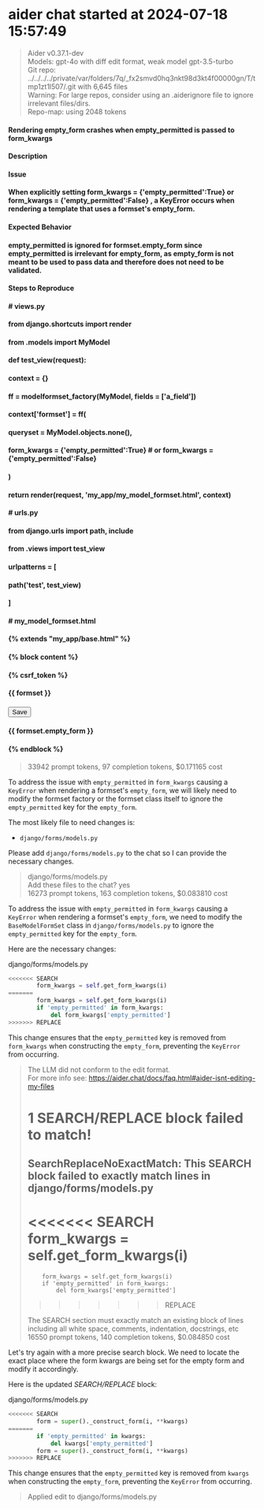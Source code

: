
# aider chat started at 2024-07-18 15:57:49

> Aider v0.37.1-dev  
> Models: gpt-4o with diff edit format, weak model gpt-3.5-turbo  
> Git repo: ../../../../private/var/folders/7q/_fx2smvd0hq3nkt98d3kt4f00000gn/T/tmp1zt1l507/.git with 6,645 files  
> Warning: For large repos, consider using an .aiderignore file to ignore irrelevant files/dirs.  
> Repo-map: using 2048 tokens  

#### Rendering empty_form crashes when empty_permitted is passed to form_kwargs  
#### Description  
#### 	  
#### Issue  
#### When explicitly setting form_kwargs = {'empty_permitted':True} or form_kwargs = {'empty_permitted':False} , a KeyError occurs when rendering a template that uses a formset's empty_form.  
#### Expected Behavior  
#### empty_permitted is ignored for formset.empty_form since empty_permitted is irrelevant for empty_form, as empty_form is not meant to be used to pass data and therefore does not need to be validated.  
#### Steps to Reproduce  
#### # views.py  
#### from django.shortcuts import render  
#### from .models import MyModel  
#### def test_view(request):  
#### 	context = {}  
#### 	ff = modelformset_factory(MyModel, fields = ['a_field'])  
#### 	context['formset'] = ff(  
#### 		queryset = MyModel.objects.none(),  
#### 		form_kwargs = {'empty_permitted':True} # or form_kwargs = {'empty_permitted':False}  
#### 	)  
#### 	return render(request, 'my_app/my_model_formset.html', context)  
#### # urls.py  
#### from django.urls import path, include  
#### from .views import test_view  
#### urlpatterns = [  
#### 	path('test', test_view)  
#### ]  
#### # my_model_formset.html  
#### {% extends "my_app/base.html" %}  
#### {% block content %}  
#### <form id="my-form" method="post">  
####  {% csrf_token %}  
####  {{ formset }}  
####  <input type="submit" value="Save">  
#### </form>  
#### {{ formset.empty_form }}  
#### {% endblock %}  
> 33942 prompt tokens, 97 completion tokens, $0.171165 cost  

To address the issue with `empty_permitted` in `form_kwargs` causing a `KeyError` when rendering a formset's `empty_form`, we will likely need to modify the formset factory or the formset class itself to ignore the `empty_permitted` key for the `empty_form`.

The most likely file to need changes is:
- `django/forms/models.py`

Please add `django/forms/models.py` to the chat so I can provide the necessary changes.

> django/forms/models.py  
> Add these files to the chat? yes  
> 16273 prompt tokens, 163 completion tokens, $0.083810 cost  

To address the issue with `empty_permitted` in `form_kwargs` causing a `KeyError` when rendering a formset's `empty_form`, we need to modify the `BaseModelFormSet` class in `django/forms/models.py` to ignore the `empty_permitted` key for the `empty_form`.

Here are the necessary changes:

django/forms/models.py
```python
<<<<<<< SEARCH
        form_kwargs = self.get_form_kwargs(i)
=======
        form_kwargs = self.get_form_kwargs(i)
        if 'empty_permitted' in form_kwargs:
            del form_kwargs['empty_permitted']
>>>>>>> REPLACE
```

This change ensures that the `empty_permitted` key is removed from `form_kwargs` when constructing the `empty_form`, preventing the `KeyError` from occurring.

> The LLM did not conform to the edit format.  
> For more info see: https://aider.chat/docs/faq.html#aider-isnt-editing-my-files  
> # 1 SEARCH/REPLACE block failed to match!  
>   
> ## SearchReplaceNoExactMatch: This SEARCH block failed to exactly match lines in django/forms/models.py  
> <<<<<<< SEARCH  
>         form_kwargs = self.get_form_kwargs(i)  
> =======  
>         form_kwargs = self.get_form_kwargs(i)  
>         if 'empty_permitted' in form_kwargs:  
>             del form_kwargs['empty_permitted']  
> >>>>>>> REPLACE  
>   
> The SEARCH section must exactly match an existing block of lines including all white space, comments, indentation, docstrings, etc  
> 16550 prompt tokens, 140 completion tokens, $0.084850 cost  

Let's try again with a more precise search block. We need to locate the exact place where the form kwargs are being set for the empty form and modify it accordingly.

Here is the updated *SEARCH/REPLACE* block:

django/forms/models.py
```python
<<<<<<< SEARCH
        form = super()._construct_form(i, **kwargs)
=======
        if 'empty_permitted' in kwargs:
            del kwargs['empty_permitted']
        form = super()._construct_form(i, **kwargs)
>>>>>>> REPLACE
```

This change ensures that the `empty_permitted` key is removed from `kwargs` when constructing the `empty_form`, preventing the `KeyError` from occurring.

> Applied edit to django/forms/models.py  
